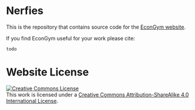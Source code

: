# Nerfies

This is the repository that contains source code for the [EconGym website](https://miracle1207.github.io/econgym_page/).

If you find EconGym useful for your work please cite:
```
todo
```

# Website License
<a rel="license" href="http://creativecommons.org/licenses/by-sa/4.0/"><img alt="Creative Commons License" style="border-width:0" src="https://i.creativecommons.org/l/by-sa/4.0/88x31.png" /></a><br />This work is licensed under a <a rel="license" href="http://creativecommons.org/licenses/by-sa/4.0/">Creative Commons Attribution-ShareAlike 4.0 International License</a>.
